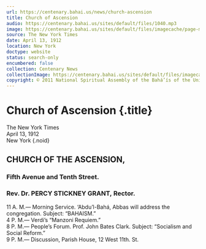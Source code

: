 ```yaml
---
url: https://centenary.bahai.us/news/church-ascension
title: Church of Ascension
audio: https://centenary.bahai.us/sites/default/files/1040.mp3
image: https://centenary.bahai.us/sites/default/files/imagecache/page-main-image/images/press_clippings/04-13-1912%2CThe%20New%20York%20Times%2CChurch%20of%20the%20Ascension.png
source: The New York Times
date: April 13, 1912
location: New York
doctype: website
status: search-only
encumbered: false
collection: Centenary News
collectionImage: https://centenary.bahai.us/sites/default/files/imagecache/theme-image/main_image/abdulbaha-overview-small_0.jpg
copyright: © 2011 National Spiritual Assembly of the Bahá’ís of the United States
---
```



# Church of Ascension {.title}

The New York Times  
April 13, 1912  
New York
{.noid}  



## CHURCH OF THE ASCENSION,

### Fifth Avenue and Tenth Street.

### Rev. Dr. PERCY STICKNEY GRANT, Rector.

11 A. M.— Morning Service. ‘Abdu’l-Bahá, Abbas will address the congregation. Subject: “BAHAISM.”  
4 P. M.— Verdi’s “Manzoni Requiem.”  
8 P. M.— People’s Forum. Prof. John Bates Clark. Subject: “Socialism and Social Reform.”  
9 P. M.— Discussion, Parish House, 12 West 11th. St.